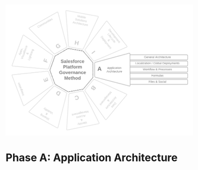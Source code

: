 <p align="center">
  <img src="https://raw.githubusercontent.com/SalesforcePlatformGovernanceMethod/phase-a/master/images/phase-a.png" title="Phase A">
</p>

<p align='center'>
  <h1>Phase A: Application Architecture</h1>
</p>
